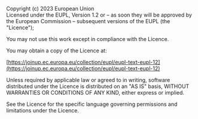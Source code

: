 Copyright (c) 2023 European Union      
Licensed under the EUPL, Version 1.2 or – as soon they will be approved by the European Commission – subsequent versions of the EUPL (the "Licence");     

You may not use this work except in compliance with the Licence.      


You may obtain a copy of the Licence at:      


[https://joinup.ec.europa.eu/collection/eupl/eupl-text-eupl-12](https://joinup.ec.europa.eu/collection/eupl/eupl-text-eupl-12)       
 
Unless required by applicable law or agreed to in writing, software distributed under the Licence is distributed on an "AS IS" basis, WITHOUT WARRANTIES OR CONDITIONS OF ANY KIND, either express or implied.             
 
See the Licence for the specific language governing permissions and limitations under the Licence.         